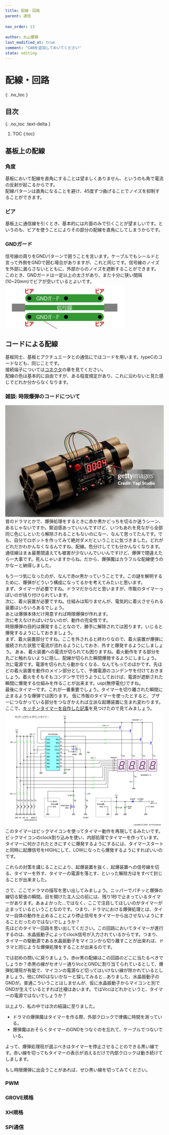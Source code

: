 ```yaml
---
title: 配線・回路
parent: 通信

nav_order: 13

author: 丸山響輝
last_modified_at: true
comment: "CANを追加しておいてください"
state: editing
---
```


# **配線・回路**
{: .no_toc }

## 目次
{: .no_toc .text-delta }

1. TOC
{:toc}

## 基板上の配線
### 角度
基板において配線を直角にすることは望ましくありません、というのも角で電流の反射が起こるからです。  
配線パターンは直角になることを避け、45度ずつ曲げることでノイズを抑制することができます。
### ビア
基板上に通信線を引くとき、基本的には片面のみで引くことが望ましいです。というのも、ビアを使うことによりその部分の配線を直角にしてしまうからです。
### GNDガード
信号線の周りをGNDパターンで囲うことを言います。ケーブルでもシールドと言って外側をGNDで囲む場合がありますが、これと同じです。信号線のノイズを外部に漏らさないとともに、外部からのノイズを遮断することができます。  
このとき、GNDガードは一定以上の太さがあり、また十分に狭い間隔(10~20mm)でビアが空いているとよいです。  
![gnd_guard](imgs/013_gnd_guard.png)

## コードによる配線
基板同士、基板とアクチュエータとの通信にではコードを用います。typeCのコードなども、同じことです。  
接続端子については[コネクタ](../035_connector/index)の章を見てください。  
配線の色は基本的に自由ですが、ある程度規定があり、これに沿わないと見た感じでどれか分からなくなります。  

### 雑談: 時限爆弾のコードについて
![bomb](imgs/013_bomb.png)  
昔のドラマとかで、爆弾処理をするときに赤か黒かどっちを切るか迷うシーン、あるじゃないですか。緊迫感あっていいんですけど、いつもあれを見ながら全部同じ色にしといたら解除されることもないのになー、なんて思ってたんです。でも、自分でロボットを作ってみて絶対ダメだということに気づきました。どれがどれだかわかんなくなるんですね、配線。色分けしてても分かんなくなります。通信線はまぁ最悪間違えても被害が少ないんでいいんですけど、爆弾で間違えたら一大事です。死んじゃいますからね。だから、爆弾魔はカラフルな配線使うのかなーと納得しました。  

もう一つ気になったのが、なんで赤or黒かっていうことです。この謎を解明するために、爆弾がどういう構成になってるかを考えてみたいと思います。  
まず、タイマーが必要ですね。ドラマだからだと思いますが、市販のタイマーっぽいのが括り付けられています。  
次に、着火装置が必要ですね。仕組みは知りませんが、電気的に着火させられる装置はいろいろあるでしょう。  
あとは爆弾本体だけ用意すれば時限爆弾が作れます。  
次に考えなければいけないのが、動作の完全性です。  
時限爆弾の目的は爆発することなので、勝手に解除されては困ります。いじると爆発するようにしておきましょう。  
まず、着火装置部分ですね。ここを外されると終わりなので、着火装置が爆弾に接続された状態で電流が流れるようにしておき、外すと爆発するようにしましょう。
あぁ、着火装置への電流が切られても困りますね。着火動作をする部分を丸ごと触れないように隠し、配線が切られた瞬間爆発するようにしましょう。  
次に電源です。電源を切られたら動かなくなる、なんてもってのほかです。先ほどの着火装置を動作のメイン部分として、予備電源のコンデンサを付けておきましょう。着火をそもそもコンデンサで行うようにしておけば、電源が遮断された瞬間に爆発する仕組みを作ることが出来ます。usp(無停電化)ですね。  
最後にタイマーです。これが一番重要でしょう。タイマーを切り離された瞬間に止まるような爆弾では困ります。
仮に市販のタイマーを使ったとすると、ブザーにつながっている部分をつなぎかえれば立派な起爆装置に生まれ変わります。  
ここで、[キッチンタイマーを自作した記事](https://xyama.sakura.ne.jp/hp/KitchenTimer.html)を見つけたので見てみましょう。  
![timer](imgs/013_timer.png)  
このタイマーはピックマイコンを使ってタイマー動作を再現してるみたいです。ピックマイコンのclock割り込みを使い、内部処理でタイマーを作っています。  
タイマーに何かされたときにすぐに爆発するようにするには、タイマースタートと同時に起爆信号をHIGHにして、LOWになったら爆発するようにすればいいのです。  

これらの対策を講じることにより、起爆装置を抜く、起爆装置への信号線を切る、タイマーを外す、タイマーの電源を落とす、といった解除方ほをすべて封じることが出来ました。  

さて、ここでドラマの描写を思い出してみましょう。ニッパーでパチッと爆弾の線切る緊張の瞬間。目を開けた主人公の前には、残り1秒で止まっているタイマーがあります。あぁよかった...ではなく、ここで注目してほしいのがタイマーが止まっているということなのです。つまり、ドラマにおける爆弾処理とは、タイマー自体の動作を止めることにより停止信号をタイマーから出させないようにすることだったのではないでしょうか？  
先ほどのタイマー回路を思い出してください。この回路においてタイマーが進行するのは、水晶振動子によってclock信号が入力されているからです。つまり、タイマーの駆動源である水晶振動子をマイコンから切り離すことが出来れば、ドラマと同じような爆弾処理をすることが出来るのです。  

では初めの問いに戻りましょう。赤or黒の配線はこの回路のどこに当たるべきでしょうか？赤黒の線がセオリー通りVccとGNDに割り当てられているとして、爆弾処理班が有能で、マイコンの電源など切ってはいけない線が除かれているとしましょう。他にGNDはないかなーと探してみると...ありました、水晶振動子のGNDが。普通こういうことはしませんが、仮に水晶振動子からマイコンと別でGNDが生えているとすれば辻褄はあいます。ではVccはどれかというと、タイマーの電源ではないでしょうか？  

以上より、私の中では次の結論に至りました。  
- ドラマの爆弾魔はタイマーを作る際、外部クロックで律儀に時間を測っている。  
- 爆弾魔はおそらくタイマーのGNDをつなぐのを忘れて、ケーブルでつないでいる。

よって、爆弾処理班が選ぶべきはタイマーを停止させることのできる黒い線です。赤い線を切ってもタイマーの表示が消えるだけで内部クロックは動き続けてしまします。  

もし時限爆弾に出会うことがあれば、ぜひ黒い線を切ってみてください。

### PWM


### GROVE規格

### XH規格

### SPI通信

